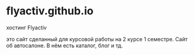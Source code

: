 # flyactiv.github.io
хостинг Flyactiv

это сайт сделанный для курсовой работы на 2 курсе 1 семестре.
Сайт об автосалоне. В нём есть каталог, блог и тд.

